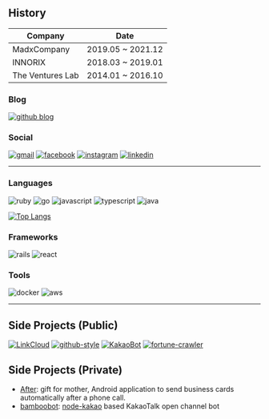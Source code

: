 ## History

| Company          | Date              |
| ---------------- | ----------------- |
| MadxCompany      | 2019.05 ~ 2021.12 |
| INNORIX          | 2018.03 ~ 2019.01 |
| The Ventures Lab | 2014.01 ~ 2016.10 |

### Blog
[![github blog](https://img.shields.io/badge/GitHub-161A1F?style=for-the-badge&logo=github&logoColor=white)](https://joungsik.github.io/)

### Social
[![gmail](https://img.shields.io/badge/Gmail-D14836?style=for-the-badge&logo=gmail&logoColor=white)](mailto:tjstlr2010@gmail.com)
[![facebook](https://img.shields.io/badge/Facebook-1877F2?style=for-the-badge&logo=facebook&logoColor=white)](https://www.facebook.com/profile.php?id=100002406291053)
[![instagram](https://img.shields.io/badge/Instagram-E4405F?style=for-the-badge&logo=instagram&logoColor=white)](https://www.instagram.com/joungsik_kim/)
[![linkedin](https://img.shields.io/badge/LinkedIn-0077B5?style=for-the-badge&logo=linkedin&logoColor=white)](https://www.linkedin.com/in/joungsik)

------

### Languages
![ruby](https://img.shields.io/badge/Ruby-CC342D?style=for-the-badge&logo=ruby&logoColor=white)
![go](https://img.shields.io/badge/Go-00ADD8?style=for-the-badge&logo=go&logoColor=white)
![javascript](https://img.shields.io/badge/JavaScript-323330?style=for-the-badge&logo=javascript&logoColor=F7DF1E)
![typescript](https://img.shields.io/badge/TypeScript-007ACC?style=for-the-badge&logo=typescript&logoColor=white)
![java](https://img.shields.io/badge/Java-ED8B00?style=for-the-badge&logo=java&logoColor=white)

[![Top Langs](https://github-readme-stats.vercel.app/api/top-langs/?username=JoungSik&hide=html,css&theme=dark&layout=compact&langs_count=8)](https://github.com/anuraghazra/github-readme-stats)

### Frameworks
![rails](https://img.shields.io/badge/Ruby_on_Rails-CC0000?style=for-the-badge&logo=ruby-on-rails&logoColor=white)
![react](https://img.shields.io/badge/React-20232A?style=for-the-badge&logo=react&logoColor=61DAFB)

### Tools
![docker](https://img.shields.io/badge/Docker-2CA5E0?style=for-the-badge&logo=docker&logoColor=white)
![aws](https://img.shields.io/badge/Amazon_AWS-FF9900?style=for-the-badge&logo=amazonaws&logoColor=white)

------

## Side Projects (Public)
[![LinkCloud](https://github-readme-stats.vercel.app/api/pin/?username=JoungSik&repo=LinkCloud&theme=dark&show_owner=true)](https://github.com/JoungSik/LinkCloud)
[![github-style](https://github-readme-stats.vercel.app/api/pin/?username=JoungSik&repo=github-style&theme=dark&show_owner=true)](https://github.com/JoungSik/github-style)
[![KakaoBot](https://github-readme-stats.vercel.app/api/pin/?username=JoungSik&repo=KakaoBot&theme=dark&show_owner=true)](https://github.com/JoungSik/KakaoBot)
[![fortune-crawler](https://github-readme-stats.vercel.app/api/pin/?username=JoungSik&repo=fortune-crawler&theme=dark&show_owner=true)](https://github.com/JoungSik/fortune-crawler)

## Side Projects (Private)

- [After](https://github.com/JoungSik/After): gift for mother, Android application to send business cards automatically after a phone call.
- [bamboobot](https://github.com/IT-DNMS/bamboobot): [node-kakao](https://github.com/storycraft/node-kakao) based KakaoTalk open channel bot 
